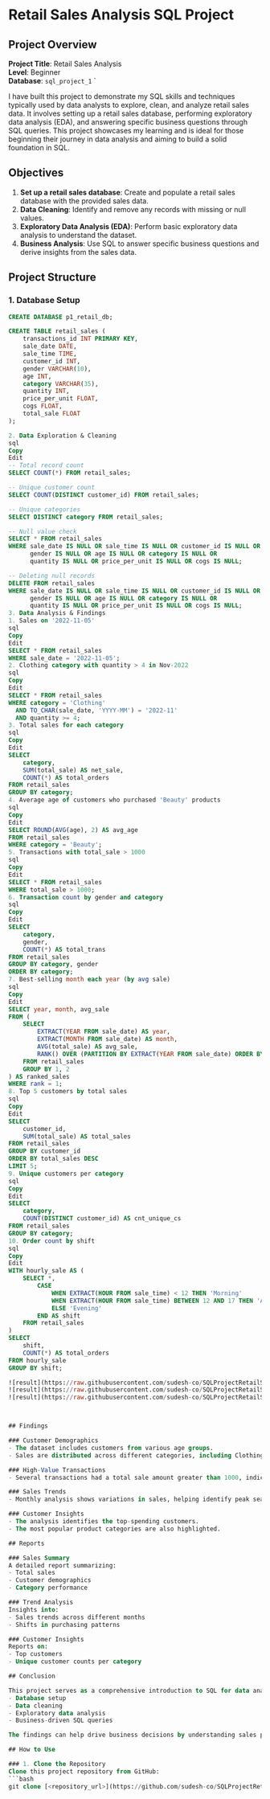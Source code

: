 # Retail Sales Analysis SQL Project

## Project Overview

**Project Title**: Retail Sales Analysis  
**Level**: Beginner  
**Database**:  `sql_project_1`
`

I have built this project to demonstrate my SQL skills and techniques typically used by data analysts to explore, clean, and analyze retail sales data. It involves setting up a retail sales database, performing exploratory data analysis (EDA), and answering specific business questions through SQL queries. This project showcases my learning and is ideal for those beginning their journey in data analysis and aiming to build a solid foundation in SQL.



## Objectives

1. **Set up a retail sales database**: Create and populate a retail sales database with the provided sales data.
2. **Data Cleaning**: Identify and remove any records with missing or null values.
3. **Exploratory Data Analysis (EDA)**: Perform basic exploratory data analysis to understand the dataset.
4. **Business Analysis**: Use SQL to answer specific business questions and derive insights from the sales data.

## Project Structure

### 1. Database Setup

```sql
CREATE DATABASE p1_retail_db;

CREATE TABLE retail_sales (
    transactions_id INT PRIMARY KEY,
    sale_date DATE,
    sale_time TIME,
    customer_id INT,
    gender VARCHAR(10),
    age INT,
    category VARCHAR(35),
    quantity INT,
    price_per_unit FLOAT,
    cogs FLOAT,
    total_sale FLOAT
);

2. Data Exploration & Cleaning
sql
Copy
Edit
-- Total record count
SELECT COUNT(*) FROM retail_sales;

-- Unique customer count
SELECT COUNT(DISTINCT customer_id) FROM retail_sales;

-- Unique categories
SELECT DISTINCT category FROM retail_sales;

-- Null value check
SELECT * FROM retail_sales
WHERE sale_date IS NULL OR sale_time IS NULL OR customer_id IS NULL OR 
      gender IS NULL OR age IS NULL OR category IS NULL OR 
      quantity IS NULL OR price_per_unit IS NULL OR cogs IS NULL;

-- Deleting null records
DELETE FROM retail_sales
WHERE sale_date IS NULL OR sale_time IS NULL OR customer_id IS NULL OR 
      gender IS NULL OR age IS NULL OR category IS NULL OR 
      quantity IS NULL OR price_per_unit IS NULL OR cogs IS NULL;
3. Data Analysis & Findings
1. Sales on '2022-11-05'
sql
Copy
Edit
SELECT * FROM retail_sales
WHERE sale_date = '2022-11-05';
2. Clothing category with quantity > 4 in Nov-2022
sql
Copy
Edit
SELECT * FROM retail_sales
WHERE category = 'Clothing'
  AND TO_CHAR(sale_date, 'YYYY-MM') = '2022-11'
  AND quantity >= 4;
3. Total sales for each category
sql
Copy
Edit
SELECT 
    category,
    SUM(total_sale) AS net_sale,
    COUNT(*) AS total_orders
FROM retail_sales
GROUP BY category;
4. Average age of customers who purchased 'Beauty' products
sql
Copy
Edit
SELECT ROUND(AVG(age), 2) AS avg_age
FROM retail_sales
WHERE category = 'Beauty';
5. Transactions with total_sale > 1000
sql
Copy
Edit
SELECT * FROM retail_sales
WHERE total_sale > 1000;
6. Transaction count by gender and category
sql
Copy
Edit
SELECT 
    category,
    gender,
    COUNT(*) AS total_trans
FROM retail_sales
GROUP BY category, gender
ORDER BY category;
7. Best-selling month each year (by avg sale)
sql
Copy
Edit
SELECT year, month, avg_sale
FROM (
    SELECT 
        EXTRACT(YEAR FROM sale_date) AS year,
        EXTRACT(MONTH FROM sale_date) AS month,
        AVG(total_sale) AS avg_sale,
        RANK() OVER (PARTITION BY EXTRACT(YEAR FROM sale_date) ORDER BY AVG(total_sale) DESC) AS rank
    FROM retail_sales
    GROUP BY 1, 2
) AS ranked_sales
WHERE rank = 1;
8. Top 5 customers by total sales
sql
Copy
Edit
SELECT 
    customer_id,
    SUM(total_sale) AS total_sales
FROM retail_sales
GROUP BY customer_id
ORDER BY total_sales DESC
LIMIT 5;
9. Unique customers per category
sql
Copy
Edit
SELECT 
    category,
    COUNT(DISTINCT customer_id) AS cnt_unique_cs
FROM retail_sales
GROUP BY category;
10. Order count by shift
sql
Copy
Edit
WITH hourly_sale AS (
    SELECT *,
        CASE
            WHEN EXTRACT(HOUR FROM sale_time) < 12 THEN 'Morning'
            WHEN EXTRACT(HOUR FROM sale_time) BETWEEN 12 AND 17 THEN 'Afternoon'
            ELSE 'Evening'
        END AS shift
    FROM retail_sales
)
SELECT 
    shift,
    COUNT(*) AS total_orders
FROM hourly_sale
GROUP BY shift;

![result](https://raw.githubusercontent.com/sudesh-co/SQLProjectRetailSalesAnalysis/main/Screenshot%202025-05-06%20075327.png)
![result](https://raw.githubusercontent.com/sudesh-co/SQLProjectRetailSalesAnalysis/main/Screenshot%202025-05-06%20075344.png)
![result](https://raw.githubusercontent.com/sudesh-co/SQLProjectRetailSalesAnalysis/main/Screenshot%202025-05-06%20075353.png)



## Findings

### Customer Demographics
- The dataset includes customers from various age groups.
- Sales are distributed across different categories, including Clothing and Beauty.

### High-Value Transactions
- Several transactions had a total sale amount greater than 1000, indicating premium purchases.

### Sales Trends
- Monthly analysis shows variations in sales, helping identify peak seasons.

### Customer Insights
- The analysis identifies the top-spending customers.
- The most popular product categories are also highlighted.

## Reports

### Sales Summary
A detailed report summarizing:
- Total sales
- Customer demographics
- Category performance

### Trend Analysis
Insights into:
- Sales trends across different months
- Shifts in purchasing patterns

### Customer Insights
Reports on:
- Top customers
- Unique customer counts per category

## Conclusion

This project serves as a comprehensive introduction to SQL for data analysts, covering:
- Database setup
- Data cleaning
- Exploratory data analysis
- Business-driven SQL queries

The findings can help drive business decisions by understanding sales patterns, customer behavior, and product performance.

## How to Use

### 1. Clone the Repository
Clone this project repository from GitHub:
```bash
git clone [<repository_url>](https://github.com/sudesh-co/SQLProjectRetailSalesAnalysis/)

